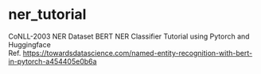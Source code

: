 # ner_tutorial

CoNLL-2003 NER Dataset
BERT NER Classifier Tutorial using Pytorch and Huggingface
\
Ref. https://towardsdatascience.com/named-entity-recognition-with-bert-in-pytorch-a454405e0b6a
